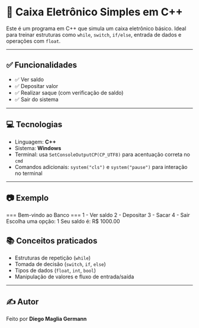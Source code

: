 # 🏦 Caixa Eletrônico Simples em C++

Este é um programa em C++ que simula um caixa eletrônico básico. Ideal para treinar estruturas como `while`, `switch`, `if/else`, entrada de dados e operações com `float`.

---

## ✅ Funcionalidades

- ✅ Ver saldo
- ✅ Depositar valor
- ✅ Realizar saque (com verificação de saldo)
- ✅ Sair do sistema

---

## 💻 Tecnologias

- Linguagem: **C++**
- Sistema: **Windows**
- Terminal: usa `SetConsoleOutputCP(CP_UTF8)` para acentuação correta no `cmd`
- Comandos adicionais: `system("cls")` e `system("pause")` para interação no terminal

---

## 📷 Exemplo
=== Bem-vindo ao Banco ===
1 - Ver saldo
2 - Depositar
3 - Sacar
4 - Sair
Escolha uma opção: 1
Seu saldo é: R$ 1000.00

## 📚 Conceitos praticados

- Estruturas de repetição (`while`)
- Tomada de decisão (`switch`, `if`, `else`)
- Tipos de dados (`float`, `int`, `bool`)
- Manipulação de valores e fluxo de entrada/saída

---

## ✍️ Autor

Feito por **Diego Maglia Germann**  
